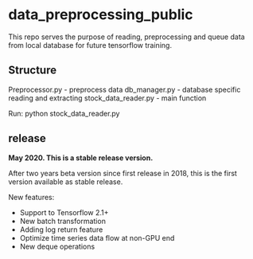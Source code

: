 # data_preprocessing_public

This repo serves the purpose of reading, preprocessing and queue data from local database for future tensorflow training.

## Structure
Preprocessor.py - preprocess data
db_manager.py - database specific reading and extracting
stock_data_reader.py - main function

Run:
python stock_data_reader.py

## release
**May 2020. This is a stable release version.**

After two years beta version since first release in 2018, this is the first version available as stable release. 

New features:
* Support to Tensorflow 2.1+
* New batch transformation
* Adding log return feature
* Optimize time series data flow at non-GPU end
* New deque operations





